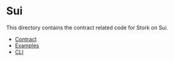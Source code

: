 # Sui

This directory contains the contract related code for Stork on Sui. 

 - [Contract](contracts)
 - [Examples](examples)
 - [CLI](cli)
